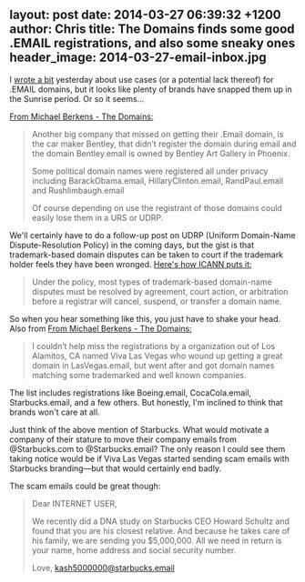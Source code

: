 layout: post
date: 2014-03-27 06:39:32 +1200
author: Chris
title: The Domains finds some good .EMAIL registrations, and also some sneaky ones
header_image: 2014-03-27-email-inbox.jpg
----

<!-- excerpt -->

I [wrote a bit](https://iwantmyname.com/blog/2014/03/this-week-in-gtlds-is-rigged-up-for-the-it-crowd-plus-some-thoughts-on-email.html) yesterday about use cases (or a potential lack thereof) for .EMAIL domains, but it looks like plenty of brands have snapped them up in the Sunrise period. Or so it seems...

<!-- /excerpt -->

[From Michael Berkens - The Domains:](http://www.thedomains.com/2014/03/25/some-interesting-email-domain-registrations-the-dallas-cowboys-miss-again/)

> Another big company that missed on getting their .Email domain, is the car maker Bentley, that didn’t register the domain during email and the domain Bentley.email is owned by Bentley Art Gallery in Phoenix.
>
> Some political domain names were registered all under privacy including BarackObama.email, HillaryClinton.email,  RandPaul.email and Rushlimbaugh.email
>
> Of course depending on use the registrant of those domains could easily lose them in a URS or UDRP.

We'll certainly have to do a follow-up post on UDRP (Uniform Domain-Name Dispute-Resolution Policy) in the coming days, but the gist is that trademark-based domain disputes can be taken to court if the trademark holder feels they have been wronged. [Here's how ICANN puts it:](http://www.icann.org/en/help/dndr/udrp) 

> Under the policy, most types of trademark-based domain-name disputes must be resolved by agreement, court action, or arbitration before a registrar will cancel, suspend, or transfer a domain name.

So when you hear something like this, you just have to shake your head. Also from [From Michael Berkens - The Domains:](http://www.thedomains.com/2014/03/25/meet-the-1st-email-cybersquatter-grabs-up-espn-pepsi-starbucks-chevrolet-nfl-more/)

> I couldn’t help miss the registrations by a organization out of Los Alamitos, CA named Viva Las Vegas who wound up getting a great domain in LasVegas.email, but went after and got domain names matching some trademarked and well known companies.

The list includes registrations like Boeing.email, CocaCola.email, Starbucks.email, and a few others. But honestly, I'm inclined to think that brands won't care at all.

Just think of the above mention of Starbucks. What would motivate a company of their stature to move their company emails from @Starbucks.com to @Starbucks.email? The only reason I could see them taking notice would be if Viva Las Vegas started sending scam emails with Starbucks branding—but that would certainly end badly. 

The scam emails could be great though: 

> Dear INTERNET USER,
>
> We recently did a DNA study on Starbucks CEO Howard Schultz and found that you are his closest relative. And because he takes care of his family, we are sending you $5,000,000. All we need in return is your name, home address and social security number. 
>
> Love,
> kash5000000@starbucks.email
